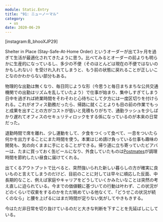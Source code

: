 ```yaml
---
module: Static.Entry
title: "91: ニューノーマル"
category:
  - us
date: 2020-06-29
---
```

[instagram:B_bhooXJP29]

Shelter in Place (Stay-Safe-At-Home Order) というオーダーが出て3ヶ月を過ぎて生活が最適化されてきたように思う。比べてみるとオーダーの前よりも明らかに生産的になっているし、多少の不便（そのほとんどは現在の不便ではないのかもしれない）を受けれ入れてしまうと、もう前の状態に戻れることが正しいことなのかわからない部分もある。

物理的な出勤は無くなり、毎日同じような形（今思うと毎日まちまちな公共交通機関での出勤はリズムを乱していたよう）で仕事が始まり、集中しすぎてしまう日中を過ぎれば終業時間をそわそわと心待ちにして夕方には一度区切りを付けられる。これがオフィス勤務だったら、帰路に就くことよりも目の前の作業でもっと成果を出すことの方がコストが低いと見積もりがちで、通勤ラッシュを少しばかり遅れてオフィスのセキュリティロックをする係になっているのが本来の日常だった。

退勤時間で席を離れ、少し運動をして、夕食をつくって食べて、一息をついたら何かを出力することにまた時間を使う。本業はじめ請け負っている仕事も趣味の開発も、気の向くままに手にとることができる。帰り道に立ち寄っていたビアバーは、たまに買っておく缶ビールになり、外食していたものは[Postmates](https://postmates.com/)が調理時間を節約したい昼食に届けてくれる。

出てくるアウトプットで比べると、突然強いられた新しい暮らしの方が確実に良いものと言えてしまうのだけど、目前のことに対しては早々に順応した反面、中長期的なこと、例えば家庭やキャリアをどうしていくかみたいなことは突然の考え直しに迫られている。今までの価値観に基づいての行動は叶わず、この状況がどのくらいで収束をするのかをただ眺めている他なくて、「どうせこの状況が続くのなら」と腰を上げるにはまだ時間が足りない気がしてやきもきする。

今はただ非日常を切り抜けているのだと大きな判断を下すことを先延ばしにしている。